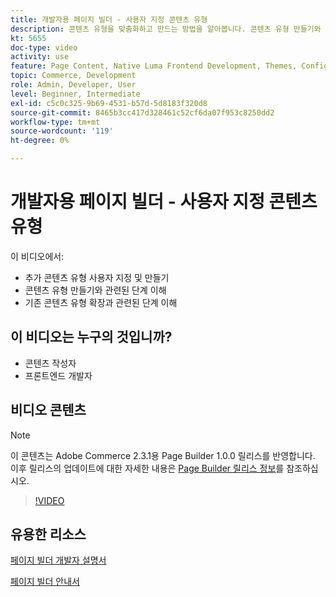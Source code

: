 ```yaml
---
title: 개발자용 페이지 빌더 - 사용자 지정 콘텐츠 유형
description: 콘텐츠 유형을 맞춤화하고 만드는 방법을 알아봅니다. 콘텐츠 유형 만들기와 관련된 단계를 이해합니다​. 기존 콘텐츠 유형 확장과 관련된 단계를 이해합니다.
kt: 5655
doc-type: video
activity: use
feature: Page Content, Native Luma Frontend Development, Themes, Configuration
topic: Commerce, Development
role: Admin, Developer, User
level: Beginner, Intermediate
exl-id: c5c0c325-9b69-4531-b57d-5d8183f320d8
source-git-commit: 8465b3cc417d328461c52cf6da07f953c8250dd2
workflow-type: tm+mt
source-wordcount: '119'
ht-degree: 0%

---
```


# 개발자용 페이지 빌더 - 사용자 지정 콘텐츠 유형

이 비디오에서:

- 추가 콘텐츠 유형 사용자 지정 및 만들기
- 콘텐츠 유형 만들기와 관련된 단계 이해&#x200B;
- 기존 콘텐츠 유형 확장과 관련된 단계 이해

## 이 비디오는 누구의 것입니까?

- 콘텐츠 작성자
- 프론트엔드 개발자

## 비디오 콘텐츠

>[!NOTE]
>
>이 콘텐츠는 Adobe Commerce 2.3.1용 Page Builder 1.0.0 릴리스를 반영합니다. 이후 릴리스의 업데이트에 대한 자세한 내용은 [Page Builder 릴리스 정보](https://experienceleague.adobe.com/docs/commerce-admin/page-builder/release-notes.html)를 참조하십시오.

>[!VIDEO](https://video.tv.adobe.com/v/35714?quality=12&learn=on)

## 유용한 리소스

[페이지 빌더 개발자 설명서](https://developer.adobe.com/commerce/frontend-core/page-builder/)

[페이지 빌더 안내서](https://experienceleague.adobe.com/docs/commerce-admin/page-builder/introduction.html)
